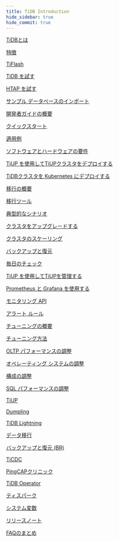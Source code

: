 ```yaml
---
title: TiDB Introduction
hide_sidebar: true
hide_commit: true
---
```


<LearningPathContainer platform="tidb" title="TiDB" subTitle="TiDB is an open-source distributed SQL database that supports Hybrid Transactional and Analytical Processing (HTAP) workloads. Find the guide, samples, and references you need to use TiDB.">

<!-- Localization note for TiDB:

- English: use distributed SQL, and start to emphasize HTAP
- Chinese: can keep "NewSQL" and emphasize one-stop real-time HTAP ("一栈式实时 HTAP")
- Japanese: use NewSQL because it is well-recognized

-->

<LearningPath label="Learn" icon="cloud1">

[TiDBとは](https://docs.pingcap.com/tidb/v6.5/overview)

[特徴](https://docs.pingcap.com/tidb/v6.5/basic-features)

[TiFlash](https://docs.pingcap.com/tidb/v6.5/tiflash-overview)

</LearningPath>

<LearningPath label="Try" icon="cloud5">

[TiDB を試す](https://docs.pingcap.com/tidb/v6.5/quick-start-with-tidb)

[HTAP を試す](https://docs.pingcap.com/tidb/v6.5/quick-start-with-htap)

[サンプル データベースのインポート](https://docs.pingcap.com/tidb/v6.5/import-example-data)

</LearningPath>

<LearningPath label="Develop" icon="doc8">

[開発者ガイドの概要](https://docs.pingcap.com/tidb/v6.5/dev-guide-overview)

[クイックスタート](https://docs.pingcap.com/tidb/v6.5/dev-guide-build-cluster-in-cloud)

[適用例](https://docs.pingcap.com/tidb/v6.5/dev-guide-sample-application-spring-boot)

</LearningPath>

<LearningPath label="Deploy" icon="deploy">

[ソフトウェアとハードウェアの要件](https://docs.pingcap.com/tidb/v6.5/hardware-and-software-requirements)

[TiUP を使用してTiUPクラスタをデプロイする](https://docs.pingcap.com/tidb/v6.5/production-deployment-using-tiup)

[TiDBクラスタを Kubernetes にデプロイする](https://docs.pingcap.com/tidb/v6.5/tidb-in-kubernetes)

</LearningPath>

<LearningPath label="Migrate" icon="cloud3">

[移行の概要](https://docs.pingcap.com/tidb/v6.5/migration-overview)

[移行ツール](https://docs.pingcap.com/tidb/v6.5/migration-tools)

[典型的なシナリオ](https://docs.pingcap.com/tidb/v6.5/migrate-aurora-to-tidb)

</LearningPath>

<LearningPath label="Maintain" icon="maintain">

[クラスタをアップグレードする](https://docs.pingcap.com/tidb/v6.5/upgrade-tidb-using-tiup)

[クラスタのスケーリング](https://docs.pingcap.com/tidb/v6.5/scale-tidb-using-tiup)

[バックアップと復元](https://docs.pingcap.com/tidb/v6.5/backup-and-restore-overview)

[毎日のチェック](https://docs.pingcap.com/tidb/v6.5/daily-check)

[TiUP を使用してTiUPを管理する](https://docs.pingcap.com/tidb/v6.5/maintain-tidb-using-tiup)

</LearningPath>

<LearningPath label="Monitor" icon="cloud6">

[Prometheus と Grafana を使用する](https://docs.pingcap.com/tidb/v6.5/tidb-monitoring-framework)

[モニタリング API](https://docs.pingcap.com/tidb/v6.5/tidb-monitoring-api)

[アラート ルール](https://docs.pingcap.com/tidb/v6.5/alert-rules)

</LearningPath>

<LearningPath label="Tune" icon="tidb-cloud-tune">

[チューニングの概要](https://docs.pingcap.com/tidb/v6.5/performance-tuning-overview)

[チューニング方法](https://docs.pingcap.com/tidb/v6.5/performance-tuning-methods)

[OLTP パフォーマンスの調整](https://docs.pingcap.com/tidb/v6.5/performance-tuning-practices)

[オペレーティング システムの調整](https://docs.pingcap.com/tidb/v6.5/tune-operating-system)

[構成の調整](https://docs.pingcap.com/tidb/v6.5/configure-memory-usage)

[SQL パフォーマンスの調整](https://docs.pingcap.com/tidb/v6.5/sql-tuning-overview)

</LearningPath>

<LearningPath label="Tools" icon="doc7">

[TiUP](https://docs.pingcap.com/tidb/v6.5/tiup-overview)

[Dumpling](https://docs.pingcap.com/tidb/v6.5/dumpling-overview)

[TiDB Lightning](https://docs.pingcap.com/tidb/v6.5/tidb-lightning-overview)

[データ移行](https://docs.pingcap.com/tidb/v6.5/dm-overview)

[バックアップと復元 (BR)](https://docs.pingcap.com/tidb/v6.5/backup-and-restore-overview)

[TiCDC](https://docs.pingcap.com/tidb/v6.5/ticdc-overview)

[PingCAPクリニック](https://docs.pingcap.com/tidb/v6.5/clinic-introduction)

[TiDB Operator](https://docs.pingcap.com/tidb/v6.5/tidb-operator-overview)

[ティスパーク](https://docs.pingcap.com/tidb/v6.5/tispark-overview)

</LearningPath>

<LearningPath label="Reference" icon="cloud-dev">

[システム変数](https://docs.pingcap.com/tidb/v6.5/system-variables)

[リリースノート](https://docs.pingcap.com/tidb/v6.5/release-notes)

[FAQのまとめ](https://docs.pingcap.com/tidb/v6.5/faq-overview)

</LearningPath>

</LearningPathContainer>
